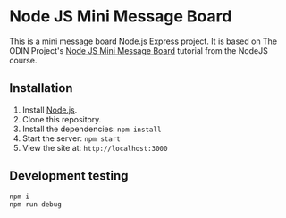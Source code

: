 # Node JS Mini Message Board

This is a mini message board Node.js Express project. It is based on The ODIN Project's [Node JS Mini Message Board](https://www.theodinproject.com/lessons/nodejs-mini-message-board) tutorial from the NodeJS course.

## Installation

1. Install [Node.js](https://nodejs.org/en/download/).
2. Clone this repository.
3. Install the dependencies: `npm install`
4. Start the server: `npm start`
5. View the site at: `http://localhost:3000`

## Development testing

```bash
npm i
npm run debug
```
